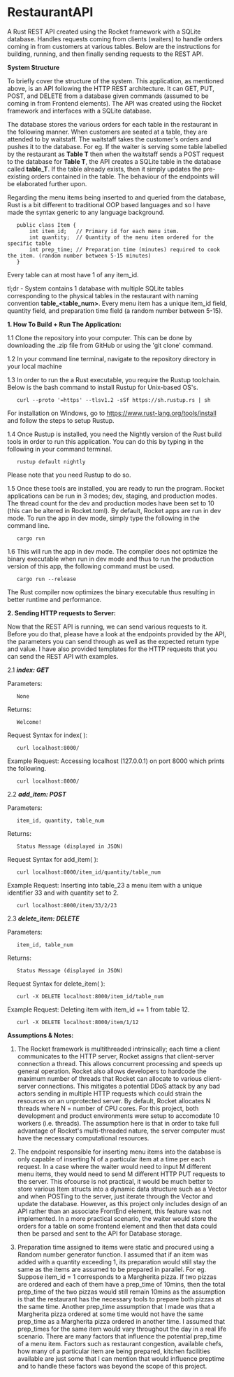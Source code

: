 # RestaurantAPI
A Rust REST API created using the Rocket framework with a SQLite database. Handles requests coming from clients (waiters) to handle orders coming in from customers at various tables. Below are the instructions for building, running, and then finally sending requests to the REST API.

**System Structure**

To briefly cover the structure of the system. This application, as mentioned above, is an API following the HTTP REST architecture. It can GET, PUT, POST, and DELETE from a database given commands (assumed to be coming in from Frontend elements). The API was created using the Rocket framework and interfaces with a SQLite database. 

The database stores the various orders for each table in the restaurant in the following manner. When customers are seated at a table, they are attended to by waitstaff. The waitstaff takes the customer's orders and pushes it to the database. For eg. If the waiter is serving some table labelled by the restaurant as **Table T** then when the waitstaff sends a POST request to the database for **Table T**, the API creates a SQLite table in the database called **table_T**. If the table already exists, then it simply updates the pre-existing orders contained in the table. The behaviour of the endpoints will be elaborated further upon. 

Regarding the menu items being inserted to and queried from the database, Rust is a bit different to traditional OOP based languages and so I have made the syntax generic to any language background.

       public class Item {
           int item_id;   // Primary id for each menu item.
           int quantity;  // Quantity of the menu item ordered for the specific table
           int prep_time; // Preparation time (minutes) required to cook the item. (random number between 5-15 minutes)
       }

Every table can at most have 1 of any item_id.

tl;dr - System contains 1 database with multiple SQLite tables corresponding to the physical tables in the restaurant with naming convention **table_<table_num>**. Every menu item has a unique item_id field, quantity field, and preparation time field (a random number between 5-15). 

**1. How To Build + Run The Application:**

1.1 Clone the repository into your computer. This can be done by downloading the .zip file from GitHub or using the 'git clone' command.
 
1.2 In your command line terminal, navigate to the repository directory in your local machine

1.3 In order to run the a Rust executable, you require the Rustup toolchain. Below is the bash command to install Rustup for Unix-based OS's.
   
       curl --proto '=https' --tlsv1.2 -sSf https://sh.rustup.rs | sh
   
   For installation on Windows, go to https://www.rust-lang.org/tools/install and follow the steps to setup Rustup.

1.4 Once Rustup is installed, you need the Nightly version of the Rust build tools in order to run this application. You can do this by typing in the following in your command terminal.

       rustup default nightly
       
Please note that you need Rustup to do so.

1.5 Once these tools are installed, you are ready to run the program. Rocket applications can be run in 3 modes; dev, staging, and production modes. The thread count for the dev and production modes have been set to 10 (this can be altered in Rocket.toml). By default, Rocket apps are run in dev mode. To run the app in dev mode, simply type the following in the command line.
  
       cargo run
       
1.6 This will run the app in dev mode. The compiler does not optimize the binary executable when run in dev mode and thus to run the production version of this app, the following command must be used.

       cargo run --release
       
 The Rust compiler now optimizes the binary executable thus resulting in better runtime and performance.
   
 **2. Sending HTTP requests to Server:**
   
 Now that the REST API is running, we can send various requests to it. Before you do that, please have a look at the endpoints provided by the API, the parameters you can send through as well as the expected return type and value. I have also provided templates for the HTTP requests that you can send the REST API with examples.
 
2.1 ***index: GET***

Parameters:

       None
       
Returns:

       Welcome! 

Request Syntax for index( ):

       curl localhost:8000/
       
Example Request: Accessing localhost (127.0.0.1) on port 8000 which prints the following.

       curl localhost:8000/
       
2.2 ***add_item: POST***

Parameters:

       item_id, quantity, table_num
       
Returns:

       Status Message (displayed in JSON) 

Request Syntax for add_item( ):

       curl localhost:8000/item_id/quantity/table_num
       
Example Request: Inserting into table_23 a menu item with a unique identifier 33 and with quantity set to 2.

       curl localhost:8000/item/33/2/23

2.3 ***delete_item: DELETE***

Parameters:

       item_id, table_num
       
Returns:

       Status Message (displayed in JSON) 

Request Syntax for delete_item( ):

       curl -X DELETE localhost:8000/item_id/table_num
       
Example Request: Deleting item with item_id == 1 from table 12.

       curl -X DELETE localhost:8000/item/1/12
       
 


 

   



**Assumptions & Notes:**

1. The Rocket framework is multithreaded intrinsically; each time a client communicates to the HTTP server, Rocket assigns that client-server connection a thread. This allows concurrent processing and speeds up general operation. Rocket also allows developers to hardcode the maximum number of threads that Rocket can allocate to various client-server connections. This mitigates a potential DDoS attack by any bad actors sending in multiple HTTP requests which could strain the resources on an unprotected server. By default, Rocket allocates N threads where N = number of CPU cores. For this project, both development and product environments were setup to accomodate 10 workers (i.e. threads). The assumption here is that in order to take full advantage of Rocket's multi-threaded nature, the server computer must have the necessary computational resources.

2. The endpoint responsible for inserting menu items into the database is only capable of inserting N of a particular item at a time per each request. In a case where the waiter would need to input M different menu items, they would need to send M different HTTP PUT requests to the server. This ofcourse is not practical, it would be much better to store various Item structs into a dynamic data structure such as a Vector and when POSTing to the server, just iterate through the Vector and update the database. However, as this project only includes design of an API rather than an associate FrontEnd element, this feature was not implemented. In a more practical scenario, the waiter would store the orders for a table on some frontend element and then that data could then be parsed and sent to the API for Database storage.

5. Preparation time assigned to items were static and procured using a Random number generator function. I assumed that if an item was added with a quantity exceeding 1, its preparation would still stay the same as the items are assumed to be prepared in parallel. For eg. Suppose item_id = 1 corresponds to a Margherita pizza. If two pizzas are ordered and each of them have a prep_time of 10mins, then the total prep_time of the two pizzas would still remain 10mins as the assumption is that the restaurant has the necessary tools to prepare both pizzas at the same time. Another prep_time assumption that I made was that a Margherita pizza ordered at some time would not have the same prep_time as a Margherita pizza ordered in another time. I assumed that prep_times for the same item would vary throughout the day in a real life scenario. There are many factors that influence the potential prep_time of a menu item. Factors such as restaurant congestion, available chefs, how many of a particular item are being prepared, kitchen facilities available are just some that I can mention that would influence preptime and to handle these factors was beyond the scope of this project. 

